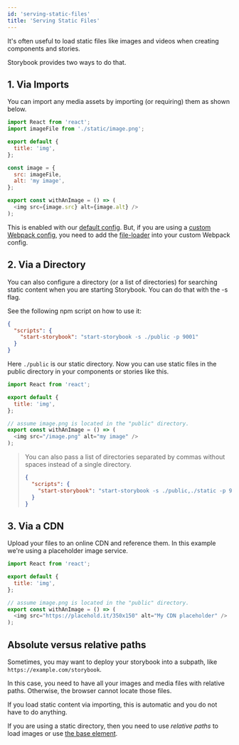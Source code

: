 ```yaml
---
id: 'serving-static-files'
title: 'Serving Static Files'
---
```


It's often useful to load static files like images and videos when creating components and stories.

Storybook provides two ways to do that.

## 1. Via Imports

You can import any media assets by importing (or requiring) them as shown below.

```js
import React from 'react';
import imageFile from './static/image.png';

export default {
  title: 'img',
};

const image = {
  src: imageFile,
  alt: 'my image',
};

export const withAnImage = () => (
  <img src={image.src} alt={image.alt} />
);
```

This is enabled with our [default config](/configurations/default-config). But, if you are using a [custom Webpack config](/configurations/custom-webpack-config), you need to add the [file-loader](https://github.com/webpack/file-loader) into your custom Webpack config.

## 2. Via a Directory

You can also configure a directory (or a list of directories) for searching static content when you are starting Storybook. You can do that with the -s flag.

See the following npm script on how to use it:

```json
{
  "scripts": {
    "start-storybook": "start-storybook -s ./public -p 9001"
  }
}
```

Here `./public` is our static directory. Now you can use static files in the public directory in your components or stories like this.

```js
import React from 'react';

export default {
  title: 'img',
};

// assume image.png is located in the "public" directory.
export const withAnImage = () => (
  <img src="/image.png" alt="my image" />
);
```

> You can also pass a list of directories separated by commas without spaces instead of a single directory.
>
> ```json
> {
>   "scripts": {
>     "start-storybook": "start-storybook -s ./public,./static -p 9001"
>   }
> }
> ```

## 3. Via a CDN

Upload your files to an online CDN and reference them.
In this example we're using a placeholder image service.

```js
import React from 'react';

export default {
  title: 'img',
};

// assume image.png is located in the "public" directory.
export const withAnImage = () => (
  <img src="https://placehold.it/350x150" alt="My CDN placeholder" />
);
```

## Absolute versus relative paths

Sometimes, you may want to deploy your storybook into a subpath, like `https://example.com/storybook`.

In this case, you need to have all your images and media files with relative paths. Otherwise, the browser cannot locate those files.

If you load static content via importing, this is automatic and you do not have to do anything.

If you are using a static directory, then you need to use _relative paths_ to load images or use [the base element](https://developer.mozilla.org/en-US/docs/Web/HTML/Element/base).

